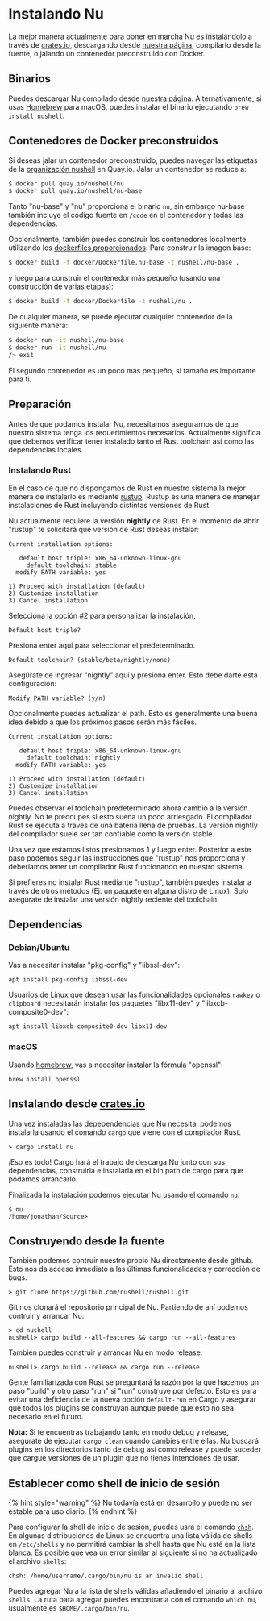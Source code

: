 # Instalando Nu

La mejor manera actualmente para poner en marcha Nu es instalándolo a través de [crates.io](https://crates.io), descargando desde [nuestra página](https://github.com/nushell/nushell/releases), compilarlo desde la fuente, o jalando un contenedor preconstruido con Docker.

## Binarios

Puedes descargar Nu compilado desde [nuestra página](https://github.com/nushell/nushell/releases). Alternativamente, si usas [Homebrew](https://brew.sh/) para macOS, puedes instalar el binario ejecutando `brew install nushell`.

## Contenedores de Docker preconstruidos

Si deseas jalar un contenedor preconstruido, puedes navegar las etiquetas de la [organización nushell](https://quay.io/organization/nushell)
en Quay.io. Jalar un contenedor se reduce a:

```bash
$ docker pull quay.io/nushell/nu
$ docker pull quay.io/nushell/nu-base
```

Tanto "nu-base" y "nu" proporciona el binario `nu`, sin embargo nu-base también incluye el código fuente en `/code` en el contenedor y todas las dependencias.

Opcionalmente, también puedes construir los contenedores localmente utilizando los [dockerfiles proporcionados](https://github.com/nushell/nushell/tree/master/docker):
Para construir la imagen base:

```bash
$ docker build -f docker/Dockerfile.nu-base -t nushell/nu-base .
``` 

y luego para construir el contenedor más pequeño (usando una construcción de varias etapas):

```bash
$ docker build -f docker/Dockerfile -t nushell/nu .
``` 

De cualquier manera, se puede ejecutar cualquier contenedor de la siguiente manera:

```bash
$ docker run -it nushell/nu-base
$ docker run -it nushell/nu
/> exit
```

El segundo contenedor es un poco más pequeño, si tamaño es importante para ti.

## Preparación

Antes de que podamos instalar Nu, necesitamos asegurarnos de que nuestro sistema tenga los requerimientos necesarios. Actualmente significa que debemos verificar tener instalado tanto el Rust toolchain así como las dependencias locales.

### Instalando Rust

En el caso de que no dispongamos de Rust en nuestro sistema la mejor manera de instalarlo es mediante [rustup](https://rustup.rs/). Rustup es una manera de manejar instalaciones de Rust incluyendo distintas versiones de Rust.

Nu actualmente requiere la versión **nightly** de Rust. En el momento de abrir "rustup" te solicitará qué versión de Rust deseas instalar:

```
Current installation options:

   default host triple: x86_64-unknown-linux-gnu
     default toolchain: stable
  modify PATH variable: yes

1) Proceed with installation (default)
2) Customize installation
3) Cancel installation
```

Selecciona la opción #2 para personalizar la instalación, 

```
Default host triple?
```

Presiona enter aquí para seleccionar el predeterminado.

```
Default toolchain? (stable/beta/nightly/none)
```

Asegúrate de ingresar "nightly" aquí y presiona enter. Esto debe darte esta configuración:

```
Modify PATH variable? (y/n)
```

Opcionalmente puedes actualizar el path. Esto es generalmente una buena idea debido a que los próximos pasos serán más fáciles.


```
Current installation options:

   default host triple: x86_64-unknown-linux-gnu
     default toolchain: nightly
  modify PATH variable: yes

1) Proceed with installation (default)
2) Customize installation
3) Cancel installation
```

Puedes observar el toolchain predeterminado ahora cambió a la versión nightly. No te preocupes si esto suena un poco arriesgado. El compilador Rust se ejecuta a través de una batería llena de pruebas. La versión nightly del compilador suele ser tan confiable como la versión stable.

Una vez que estamos listos presionamos 1 y luego enter. Posterior a este paso podemos seguir las instrucciones que "rustup" nos proporciona y deberíamos tener un compilador Rust funcionando en nuestro sistema.

Si prefieres no instalar Rust mediante "rustup", también puedes instalar a través de otros métodos (Ej. un paquete en alguna distro de Linux). Solo asegúrate de instalar una versión nightly reciente del toolchain.

## Dependencias

### Debian/Ubuntu

Vas a necesitar instalar "pkg-config" y "libssl-dev":

```
apt install pkg-config libssl-dev
```

Usuarios de Linux que desean usar las funcionalidades opcionales `rawkey` o `clipboard` necesitarán instalar los paquetes "libx11-dev" y "libxcb-composite0-dev":

```
apt install libxcb-composite0-dev libx11-dev
```

### macOS

Usando [homebrew](https://brew.sh/), vas a necesitar instalar la fórmula "openssl":

```
brew install openssl
```

## Instalando desde [crates.io](https://crates.io)

Una vez instaladas las depependencias que Nu necesita, podemos instalarla usando el comando `cargo` que viene con el compilador Rust.

```
> cargo install nu
```

¡Eso es todo! Cargo hará el trabajo de descarga Nu junto con sus dependencias, construirla e instalarla en el bin path de cargo para que podamos arrancarlo.

Finalizada la instalación podemos ejecutar Nu usando el comando `nu`:

```
$ nu
/home/jonathan/Source> 
```

## Construyendo desde la fuente

También podemos contruir nuestro propio Nu directamente desde github. Esto nos da acceso inmediato a las últimas funcionalidades y corrección de bugs.

```
> git clone https://github.com/nushell/nushell.git
```

Git nos clonará el repositorio principal de Nu. Partiendo de ahí podemos contruir y arrancar Nu:

```
> cd nushell
nushell> cargo build --all-features && cargo run --all-features
```

También puedes construir y arrancar Nu en modo release:

```
nushell> cargo build --release && cargo run --release
```
Gente familiarizada con Rust se preguntará la razón por la que hacemos un paso "build" y otro paso "run" si "run" construye por defecto. Esto es para evitar una deficiencia de la nueva opción `default-run` en Cargo y asegurar que todos los plugins se construyan aunque puede que esto no sea necesario en el futuro.

**Nota:** Si te encuentras trabajando tanto en modo debug y release, asegúrate de ejecutar `cargo clean` cuando cambies entre ellas. Nu buscará plugins en los directorios tanto de debug así como release y puede suceder que cargue versiones de un plugin que no tienes intenciones de usar.

## Establecer como shell de inicio de sesión

{% hint style="warning" %} Nu todavía está en desarrollo y puede no ser estable para uso diario. {% endhint %}

Para configurar la shell de inicio de sesión, puedes usra el comando [`chsh`](https://linux.die.net/man/1/chsh).
En algunas distribuciones de Linux se encuentra una lista válida de shells en `/etc/shells` y no permitirá cambiar la shell hasta que Nu esté en la lista blanca. Es posible que vea un error similar al siguiente si no ha actualizado el archivo `shells`:

```
chsh: /home/username/.cargo/bin/nu is an invalid shell
```

Puedes agregar Nu a la lista de shells válidas añadiendo el binario al archivo `shells`. La ruta para agregar puedes encontrarla con el comando `which nu`, usualmente es `$HOME/.cargo/bin/nu`.